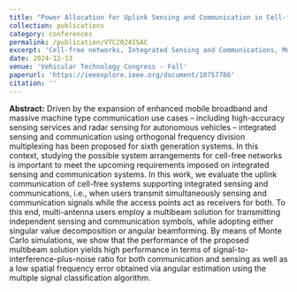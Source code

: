 ```yaml
---
title: "Power Allocation for Uplink Sensing and Communication in Cell-free ISAC Systems with Multi-Antenna Users and Multibeam"
collection: publications
category: conferences
permalink: /publication/VTC2024ISAC
excerpt: 'Cell-free networks, Integrated Sensing and Communications, Multibeam, Multiple Signal Classification, Power Allocation'
date: 2024-12-13
venue: 'Vehicular Technology Congress - Fall'
paperurl: 'https://ieeexplore.ieee.org/document/10757786'
citation: ''
---
```

**Abstract:**
Driven by the expansion of enhanced mobile broadband and massive machine type communication use cases – including high-accuracy sensing services and radar sensing for autonomous vehicles – integrated sensing and communication using orthogonal frequency division multiplexing has been proposed for sixth generation systems. In this context, studying the possible system arrangements for cell-free networks is important to meet the upcoming requirements imposed on integrated sensing and communication systems. In this work, we evaluate the uplink communication of cell-free systems supporting integrated sensing and communications, i.e., when users transmit simultaneously sensing and communication signals while the access points act as receivers for both. To this end, multi-antenna users employ a multibeam solution for transmitting independent sensing and communication symbols, while adopting either singular value decomposition or angular beamforming. By means of Monte Carlo simulations, we show that the performance of the proposed multibeam solution yields high performance in terms of signal-to-interference-plus-noise ratio for both communication and sensing as well as a low spatial frequency error obtained via angular estimation using the multiple signal classification algorithm.